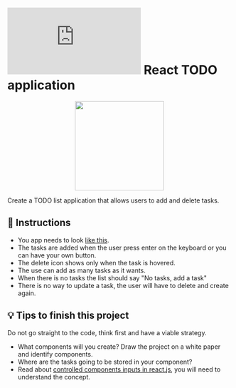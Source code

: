 # ![alt text](https://assets.breatheco.de/apis/img/images.php?blob&random&cat=icon&tags=breathecode,32) React TODO application

<p align="center">
  <img height="200" src="https://github.com/breatheco-de/exercise-todo-list/blob/master/preview.gif?raw=true" />
</p>

Create a TODO list application that allows users to add and delete tasks.

## 📝 Instructions
- You app needs to look [like this](https://github.com/breatheco-de/exercise-todo-list/blob/master/preview.gif?raw=true).
- The tasks are added when the user press enter on the keyboard or you can have your own button.
- The delete icon shows only when the task is hovered.
- The use can add as many tasks as it wants.
- When there is no tasks the list should say "No tasks, add a task"
- There is no way to update a task, the user will have to delete and create again.

## 💡 Tips to finish this project

Do not go straight to the code, think first and have a viable strategy.

- What components will you create? Draw the project on a white paper and identify components.
- Where are the tasks going to be stored in your component?
- Read about [controlled components inputs in react.js](https://www.youtube.com/watch?v=A6YxkyR_T8c), you will need to understand the concept.
